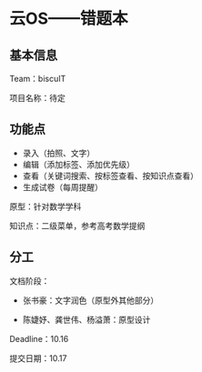 云OS——错题本
=========
基本信息
--------

Team：biscuIT

项目名称：待定

功能点
------
  * 录入（拍照、文字）
  * 编辑（添加标签、添加优先级）           
  * 查看（关键词搜索、按标签查看、按知识点查看）
  * 生成试卷（每周提醒）

原型：针对数学学科

知识点：二级菜单，参考高考数学提纲

分工
----
文档阶段：

  * 张书豪：文字润色（原型外其他部分）

  * 陈婕妤、龚世伟、杨溢萧：原型设计

Deadline：10.16

提交日期：10.17

